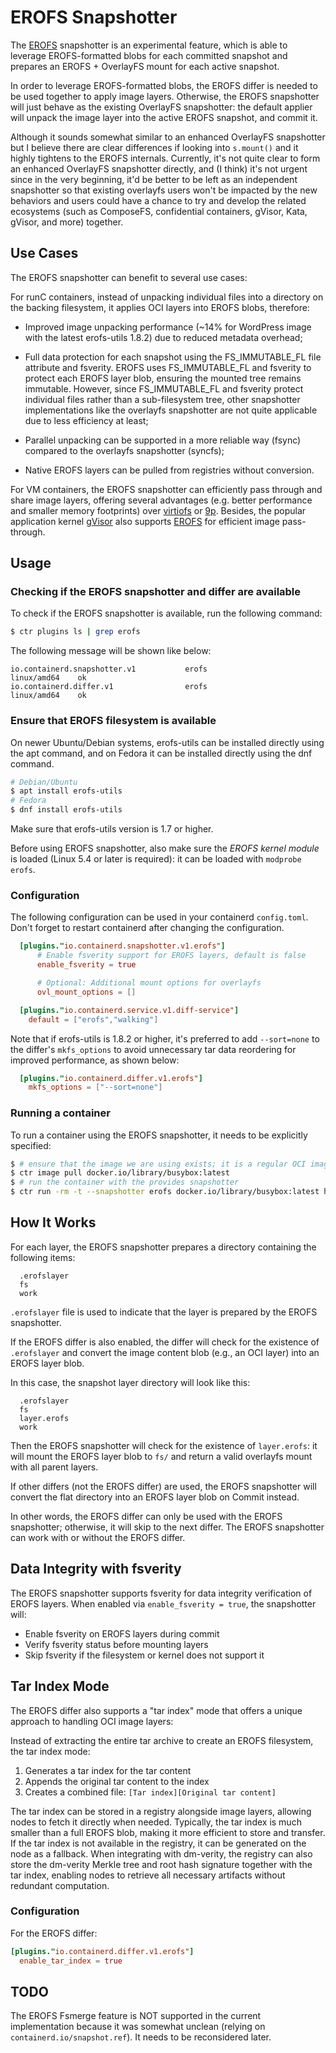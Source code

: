 # EROFS Snapshotter

The [EROFS](https://erofs.docs.kernel.org) snapshotter is an experimental
feature, which is able to leverage EROFS-formatted blobs for each committed
snapshot and prepares an EROFS + OverlayFS mount for each active snapshot.

In order to leverage EROFS-formatted blobs, the EROFS differ is needed to be
used together to apply image layers.  Otherwise, the EROFS snapshotter will
just behave as the existing OverlayFS snapshotter: the default applier will
unpack the image layer into the active EROFS snapshot, and commit it.

Although it sounds somewhat similar to an enhanced OverlayFS snapshotter but
I believe there are clear differences if looking into `s.mount()` and it highly
tightens to the EROFS internals.  Currently, it's not quite clear to form an
enhanced OverlayFS snapshotter directly, and (I think) it's not urgent since
in the very beginning, it'd be better to be left as an independent snapshotter
so that existing overlayfs users won't be impacted by the new behaviors and
users could have a chance to try and develop the related ecosystems (such as
ComposeFS, confidential containers, gVisor, Kata, gVisor, and more) together.

## Use Cases

The EROFS snapshotter can benefit to several use cases:

For runC containers, instead of unpacking individual files into a directory
on the backing filesystem, it applies OCI layers into EROFS blobs, therefore:

 - Improved image unpacking performance (~14% for WordPress image with the
   latest erofs-utils 1.8.2) due to reduced metadata overhead;

 - Full data protection for each snapshot using the FS_IMMUTABLE_FL file
   attribute and fsverity.  EROFS uses FS_IMMUTABLE_FL and fsverity to protect
   each EROFS layer blob, ensuring the mounted tree remains immutable.  However,
   since FS_IMMUTABLE_FL and fsverity protect individual files rather than a
   sub-filesystem tree, other snapshotter implementations like the overlayfs
   snapshotter are not quite applicable due to less efficiency at least;

 - Parallel unpacking can be supported in a more reliable way (fsync) compared
   to the overlayfs snapshotter (syncfs);

 - Native EROFS layers can be pulled from registries without conversion.

For VM containers, the EROFS snapshotter can efficiently pass through and share
image layers, offering several advantages (e.g. better performance and smaller
memory footprints) over [virtiofs](https://virtio-fs.gitlab.io) or
[9p](https://www.kernel.org/doc/Documentation/filesystems/9p.txt).  Besides,
the popular application kernel [gVisor](https://gvisor.dev/) also supports
[EROFS](https://github.com/google/gvisor/pull/9486) for efficient image
pass-through.

## Usage

### Checking if the EROFS snapshotter and differ are available

To check if the EROFS snapshotter is available, run the following command:

```bash
$ ctr plugins ls | grep erofs
```

The following message will be shown like below:
```
io.containerd.snapshotter.v1           erofs                    linux/amd64    ok
io.containerd.differ.v1                erofs                    linux/amd64    ok
```

### Ensure that EROFS filesystem is available

On newer Ubuntu/Debian systems, erofs-utils can be installed directly using the
apt command, and on Fedora it can be installed directly using the dnf command.

```bash
# Debian/Ubuntu
$ apt install erofs-utils
# Fedora
$ dnf install erofs-utils
```

Make sure that erofs-utils version is 1.7 or higher.

Before using EROFS snapshotter, also make sure the _EROFS kernel module_ is
loaded (Linux 5.4 or later is required): it can be loaded with `modprobe erofs`.

### Configuration

The following configuration can be used in your containerd `config.toml`. Don't
forget to restart containerd after changing the configuration.

``` toml
  [plugins."io.containerd.snapshotter.v1.erofs"]
      # Enable fsverity support for EROFS layers, default is false
      enable_fsverity = true

      # Optional: Additional mount options for overlayfs
      ovl_mount_options = []

  [plugins."io.containerd.service.v1.diff-service"]
    default = ["erofs","walking"]
```

Note that if erofs-utils is 1.8.2 or higher, it's preferred to add
`--sort=none` to the differ's `mkfs_options` to avoid unnecessary tar data
reordering for improved performance, as shown below:

``` toml
  [plugins."io.containerd.differ.v1.erofs"]
    mkfs_options = ["--sort=none"]
```

### Running a container

To run a container using the EROFS snapshotter, it needs to be explicitly
specified:

```bash
$ # ensure that the image we are using exists; it is a regular OCI image
$ ctr image pull docker.io/library/busybox:latest
$ # run the container with the provides snapshotter
$ ctr run -rm -t --snapshotter erofs docker.io/library/busybox:latest hello sh
```

## How It Works

For each layer, the EROFS snapshotter prepares a directory containing the
following items:

```
  .erofslayer
  fs
  work
```

`.erofslayer` file is used to indicate that the layer is prepared by the EROFS
snapshotter.

If the EROFS differ is also enabled, the differ will check for the existence
of `.erofslayer` and convert the image content blob (e.g., an OCI layer) into
an EROFS layer blob.

In this case, the snapshot layer directory will look like this:
```
  .erofslayer
  fs
  layer.erofs
  work
```

Then the EROFS snapshotter will check for the existence of `layer.erofs`: it
will mount the EROFS layer blob to `fs/` and return a valid overlayfs mount
with all parent layers.

If other differs (not the EROFS differ) are used, the EROFS snapshotter will
convert the flat directory into an EROFS layer blob on Commit instead.

In other words, the EROFS differ can only be used with the EROFS snapshotter;
otherwise, it will skip to the next differ.  The EROFS snapshotter can work
with or without the EROFS differ.

## Data Integrity with fsverity

The EROFS snapshotter supports fsverity for data integrity verification of EROFS layers.
When enabled via `enable_fsverity = true`, the snapshotter will:
- Enable fsverity on EROFS layers during commit
- Verify fsverity status before mounting layers
- Skip fsverity if the filesystem or kernel does not support it

## Tar Index Mode

The EROFS differ also supports a "tar index" mode that offers a unique approach to handling OCI image layers:

Instead of extracting the entire tar archive to create an EROFS filesystem, the tar index mode:
1. Generates a tar index for the tar content
2. Appends the original tar content to the index
3. Creates a combined file: `[Tar index][Original tar content]`

The tar index can be stored in a registry alongside image layers, allowing nodes to fetch it directly when needed. Typically, the tar index is much smaller than a full EROFS blob, making it more efficient to store and transfer. If the tar index is not available in the registry, it can be generated on the node as a fallback. When integrating with dm-verity, the registry can also store the dm-verity Merkle tree and root hash signature together with the tar index, enabling nodes to retrieve all necessary artifacts without redundant computation.

### Configuration

For the EROFS differ:

```toml
[plugins."io.containerd.differ.v1.erofs"]
  enable_tar_index = true
```

## TODO

The EROFS Fsmerge feature is NOT supported in the current implementation
because it was somewhat unclean (relying on `containerd.io/snapshot.ref`).
It needs to be reconsidered later.
